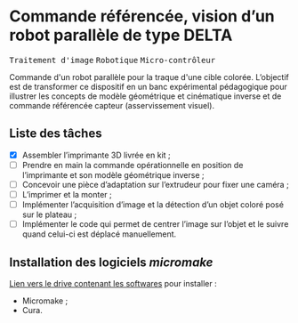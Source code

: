 # Commande référencée, vision d’un robot parallèle de type DELTA
<tt>Traitement d'image</tt> <tt>Robotique</tt> <tt>Micro-contrôleur</tt>

Commande d'un robot parallèle pour la traque d'une cible colorée.  L’objectif est de transformer ce dispositif en un banc expérimental pédagogique pour illustrer les concepts de modèle géométrique et cinématique inverse et de commande référencée capteur (asservissement visuel).

## Liste des tâches
- [x] Assembler l’imprimante 3D livrée en kit ;
- [ ] Prendre en main la commande opérationnelle en position de l’imprimante et son modèle géométrique inverse ;
- [ ] Concevoir une pièce d’adaptation sur l’extrudeur pour fixer une caméra ;
- [ ] L’imprimer et la monter ;
- [ ] Implémenter l’acquisition d’image et la détection d’un objet coloré posé sur le plateau ;
- [ ] Implémenter le code qui permet de centrer l’image sur l’objet et le suivre quand celui-ci est déplacé manuellement.

## Installation des logiciels _micromake_
[Lien vers le drive contenant les softwares](https://drive.google.com/drive/folders/0B1DQUrzkDP-tNDU0NXhVcGhlc0k) pour installer :
- Micromake ;
- Cura.
